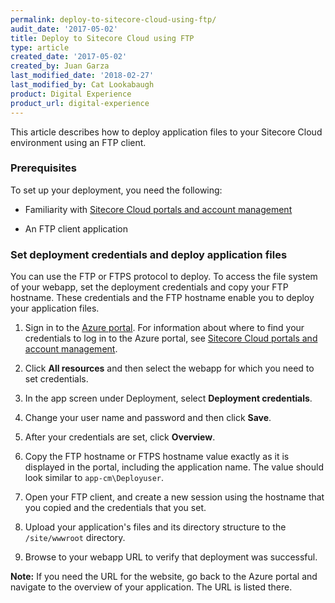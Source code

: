 ```yaml
---
permalink: deploy-to-sitecore-cloud-using-ftp/
audit_date: '2017-05-02'
title: Deploy to Sitecore Cloud using FTP
type: article
created_date: '2017-05-02'
created_by: Juan Garza
last_modified_date: '2018-02-27'
last_modified_by: Cat Lookabaugh
product: Digital Experience
product_url: digital-experience
---
```


This article describes how to deploy application files to your Sitecore Cloud
environment using an FTP client.

### Prerequisites

To set up your deployment, you need the following:

- Familiarity with
[Sitecore Cloud portals and account management](/how-to/sitecore-cloud-portals-and-account-management/)

- An FTP client application

### Set deployment credentials and deploy application files

You can use the FTP or FTPS protocol to deploy. To access the file system of
your webapp, set the deployment credentials and copy your FTP hostname. These
credentials and the FTP hostname enable you to deploy your application files.

1. Sign in to the [Azure portal](https://portal.azure.com/). For information
about where to find your credentials to log in to the Azure portal, see
[Sitecore Cloud portals and account management](/how-to/sitecore-cloud-portals-and-account-management/).

2. Click **All resources** and then select the webapp for which you need to set
credentials.

3. In the app screen under Deployment, select **Deployment credentials**.

4. Change your user name and password and then click **Save**.

5. After your credentials are set, click **Overview**.

6. Copy the FTP hostname or FTPS hostname value exactly as it is displayed in
the portal, including the application name.  The value should look similar to
`app-cm\Deployuser`.

7. Open your FTP client, and create a new session using the hostname that you
copied and the credentials that you set.

8. Upload your application's files and its directory structure to the
`/site/wwwroot` directory.

9. Browse to your webapp URL to verify that deployment was successful.

  **Note:** If you need the URL for the website, go back to the Azure portal
  and navigate to the overview of your application. The URL is listed there.
